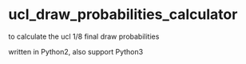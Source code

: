 # ucl_draw_probabilities_calculator

to calculate the ucl 1/8 final draw probabilities

written in Python2, also support Python3
